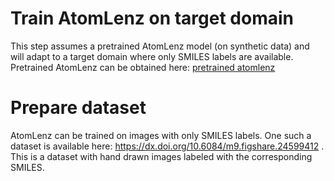 # Train AtomLenz on target domain

This step assumes a pretrained AtomLenz model (on synthetic data) and will adapt to a target domain where only SMILES labels are available. Pretrained AtomLenz can be obtained here: [pretrained atomlenz](./training.md)

# Prepare dataset

AtomLenz can be trained on images with only SMILES labels. One such a dataset is available here: https://dx.doi.org/10.6084/m9.figshare.24599412 . This is a dataset with hand drawn images labeled with the corresponding SMILES.

